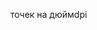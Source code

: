 <span data-ttu-id="3ad3f-101">точек на дюйм</span><span class="sxs-lookup"><span data-stu-id="3ad3f-101">dpi</span></span>